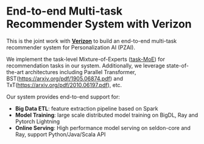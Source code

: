 # End-to-end Multi-task Recommender System with Verizon

This is the joint work with [__Verizon__](https://github.com/intel-analytics/BigDL/blob/main/docker/bigdl/Dockerfile) to build an end-to-end multi-task recommender system for Personalization AI (PZAI).

We implement the task-level Mixture-of-Experts ([task-MoE](https://arxiv.org/abs/2110.03742)) for recommendation tasks in our system.
Additionally, we leverage state-of-the-art architectures including Parallel Transformer, BST(https://arxiv.org/pdf/1905.06874.pdf) and TxT(https://arxiv.org/pdf/2010.06197.pdf), etc.

Our system provides end-to-end support for:

- **Big Data ETL**: feature extraction pipeline based on Spark
- **Model Training**: large scale distributed model training on BigDL, Ray and Pytorch Lightning
- **Online Serving**: High performance model serving on seldon-core and Ray, support Python/Java/Scala API
